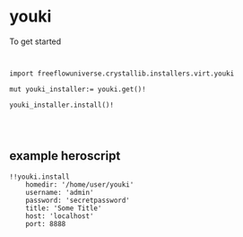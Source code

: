 # youki



To get started

```vlang


import freeflowuniverse.crystallib.installers.virt.youki

mut youki_installer:= youki.get()!

youki_installer.install()!




```

## example heroscript

```hero
!!youki.install
    homedir: '/home/user/youki'
    username: 'admin'
    password: 'secretpassword'
    title: 'Some Title'
    host: 'localhost'
    port: 8888

```


